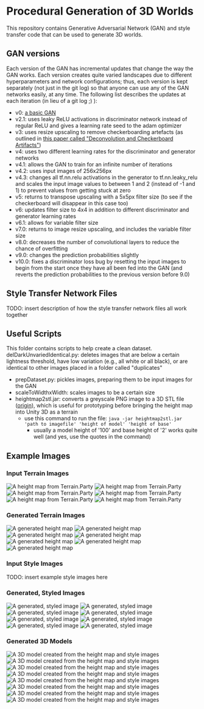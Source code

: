 # Procedural Generation of 3D Worlds
This repository contains Generative Adversarial Network (GAN) and style transfer code that can be used to generate 3D worlds.

## GAN versions
Each version of the GAN has incremental updates that change the way the GAN works. Each version creates quite varied landscapes due to different hyperparameters and network configurations; thus, each version is kept separately (not just in the git log) so that anyone can use any of the GAN networks easily, at any time. The following list describes the updates at each iteration (in lieu of a git log ;) ):
* v0: [a basic GAN](https://github.com/uclaacmai/Generative-Adversarial-Network-Tutorial)
* v2.1: uses leaky ReLU activations in discriminator network instead of regular ReLU and gives a learning rate seed to the adam optimizer
* v3: uses resize upscaling to remove checkerboarding artefacts (as outlined in [this paper called "Deconvolution and Checkerboard Artifacts"](https://distill.pub/2016/deconv-checkerboard/))
* v4: uses two different learning rates for the discriminator and generator networks
* v4.1: allows the GAN to train for an infinite number of iterations
* v4.2: uses input images of 256x256px
* v4.3: changes all tf.nn.relu activations in the generator to tf.nn.leaky_relu and scales the input image values to between 1 and 2 (instead of -1 and 1) to prevent values from getting stuck at zero
* v5: returns to transpose upscaling with a 5x5px filter size (to see if the checkerboard will disappear in this case too)
* v6: updates filter size to 4x4 in addition to different discriminator and generator learning rates
* v6.1: allows for variable filter size
* v7.0: returns to image resize upscaling, and includes the variable filter size
* v8.0: decreases the number of convolutional layers to reduce the chance of overfitting
* v9.0: changes the prediction probabilities slightly
* v10.0: fixes a discriminator loss bug by resetting the input images to begin from the start once they have all been fed into the GAN (and reverts the prediction probabilities to the previous version before 9.0)

## Style Transfer Network Files

TODO: insert description of how the style transfer network files all work together

## Useful Scripts
This folder contains scripts to help create a clean dataset.
delDarkUnvariedIdentical.py: deletes images that are below a certain lightness threshold, have low variation (e.g., all white or all black), or are identical to other images placed in a folder called "duplicates"
* prepDataset.py: pickles images, preparing them to be input images for the GAN
* scaleToWidthxWidth: scales images to be a certain size
* heightmap2stl.jar: converts a greyscale PNG image to a 3D STL file ([origin](http://www.instructables.com/id/Converting-Map-Height-Data-Into-3D-Tiles/)), which is useful for prototyping before bringing the height map into Unity 3D as a terrain
  * use this command to run the file:
  ```java -jar heightmap2stl.jar 'path to imagefile' 'height of model' 'height of base'```
    * usually a model height of '100' and base height of '2' works quite well (and yes, use the quotes in the command)

## Example Images
### Input Terrain Images
![A height map from Terrain.Party](/example_images/input_terrain/1.png)
![A height map from Terrain.Party](/example_images/input_terrain/2.png)
![A height map from Terrain.Party](/example_images/input_terrain/3.png)
![A height map from Terrain.Party](/example_images/input_terrain/4.png)
![A height map from Terrain.Party](/example_images/input_terrain/5.png)
![A height map from Terrain.Party](/example_images/input_terrain/6.png)

### Generated Terrain Images
![A generated height map](/example_images/generated_terrain/1.png)
![A generated height map](/example_images/generated_terrain/2.png)
![A generated height map](/example_images/generated_terrain/3.png)
![A generated height map](/example_images/generated_terrain/4.png)
![A generated height map](/example_images/generated_terrain/5.png)
![A generated height map](/example_images/generated_terrain/Almost_Rivers.png)
![A generated height map](/example_images/generated_terrain/checkerboarded.png)

### Input Style Images
TODO: insert example style images here


### Generated, Styled Images
![A generated, styled image](/example_images/generated_styled/1.png)
![A generated, styled image](/example_images/generated_styled/1_him.png)
![A generated, styled image](/example_images/generated_styled/1_style.png)
![A generated, styled image](/example_images/generated_styled/2_style.png)
![A generated, styled image](/example_images/generated_styled/3_rain_princess.png)
![A generated, styled image](/example_images/generated_styled/4.png)
![A generated, styled image](/example_images/generated_styled/Almost_Rivers.png)
![A generated, styled image](/example_images/generated_styled/generated_140.0_2.png)

### Generated 3D Models
![A 3D model created from the height map and style images](/example_images/3D_views/1_3D_styled.PNG)
![A 3D model created from the height map and style images](/example_images/3D_views/2_3D_styled.PNG)
![A 3D model created from the height map and style images](/example_images/3D_views/3_3D_styled.PNG)
![A 3D model created from the height map and style images](/example_images/3D_views/4_3D_styled.PNG)
![A 3D model created from the height map and style images](/example_images/3D_views/5_3D_styled.PNG)
![A 3D model created from the height map and style images](/example_images/3D_views/checkerboard_3D.PNG)
![A 3D model created from the height map and style images](/example_images/3D_views/ravines.PNG)
![A 3D model created from the height map and style images](/example_images/3D_views/small_hills_coloured.PNG)
